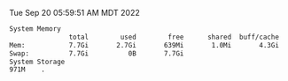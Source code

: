 Tue Sep 20 05:59:51 AM MDT 2022
```bash
System Memory
               total        used        free      shared  buff/cache   available
Mem:           7.7Gi       2.7Gi       639Mi       1.0Mi       4.3Gi       4.6Gi
Swap:          7.7Gi          0B       7.7Gi
System Storage
971M	.
```
